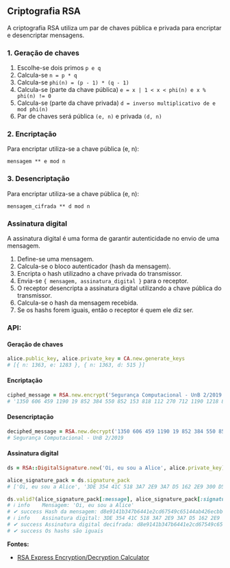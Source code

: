 ## Criptografia RSA

A criptografia RSA utiliza um par de chaves pública e privada para encriptar e desencriptar mensagens.

### 1. Geração de chaves

1. Escolhe-se dois primos `p e q`
2. Calcula-se `n = p * q`
3. Calcula-se `phi(n) = (p - 1) * (q - 1)`
4. Calcula-se (parte da chave pública) `e = x | 1 < x < phi(n) e x % phi(n) != 0`
5. Calcula-se (parte da chave privada) `d = inverso multiplicativo de e mod phi(n)`
6. Par de chaves será pública `(e, n)` e privada `(d, n)`

### 2. Encriptação

Para encriptar utiliza-se a chave pública (e, n): 

```
mensagem ** e mod n
```

### 3. Desencriptação

Para encriptar utiliza-se a chave pública (e, n): 

```
mensagem_cifrada ** d mod n
```

### Assinatura digital

A assinatura digital é uma forma de garantir autenticidade no envio de uma mensagem.

1. Define-se uma mensagem.
2. Calcula-se o bloco autenticador (hash da mensagem).
3. Encripta o hash utilizadno a chave privada do transmissor.
4. Envia-se `{ mensagem, assinatura_digital }` para o receptor.
5. O receptor desencripta a assinatura digital utilizando a chave pública do transmissor.
6. Calcula-se o hash da mensagem recebida.
7. Se os hashs forem iguais, então o receptor é quem ele diz ser.

### API:

#### Geração de chaves

```ruby
alice.public_key, alice.private_key = CA.new.generate_keys
# [{ n: 1363, e: 1283 }, { n: 1363, d: 515 }]
```

#### Encriptação

```ruby
ciphed_message = RSA.new.encrypt('Segurança Computacional - UnB 2/2019', alice.public_key)
# '1350 606 459 1190 19 852 384 550 852 153 818 112 270 712 1190 1218 852 1032 60 112 384 852 392 153 633 153 1092 384 681 153 711 611 711 424 777 608'
```

#### Desencriptação

```ruby
deciphed_message = RSA.new.decrypt('1350 606 459 1190 19 852 384 550 852 153 818 112 270 712 1190 1218 852 1032 60 112 384 852 392 153 633 153 1092 384 681 153 711 611 711 424 777 608', alice.private_key)
# Segurança Computacional - UnB 2/2019
```

#### Assinatura digital

```ruby
ds = RSA::DigitalSignature.new('Oi, eu sou a Alice', alice.private_key)

alice_signature_pack = ds.signature_pack
# ['Oi, eu sou a Alice', '3DE 354 41C 518 3A7 2E9 3A7 D5 162 2E9 300 D5 1E8 2E9 2E9 3A7 41C 54 1FE 3DE 1E8 300 237 2E9 518 1FE 1E8 237 3A7 2E9 2E9 3A2 D5 2E9 54 1E8 41C 1FE D5 D5']

ds.valid?(alice_signature_pack[:message], alice_signature_pack[:signature], alice.public_key)
# ℹ info    Mensagem: 'Oi, eu sou a Alice'
# ✔ success Hash da mensagem: d8e9141b347b6441e2cd67549c65144ab426ecbb
# ℹ info    Assinatura digital: 3DE 354 41C 518 3A7 2E9 3A7 D5 162 2E9 300 D5 1E8 2E9 2E9 3A7 41C 54 1FE 3DE 1E8 300 237 2E9 518 1FE 1E8 237 3A7 2E9 2E9 3A2 D5 2E9 54 1E8 41C 1FE D5 D5
# ✔ success Assinatura digital decifrada: d8e9141b347b6441e2cd67549c65144ab426ecbb
# ✔ success Os hashs são iguais
```

**Fontes:**
* [RSA Express Encryption/Decryption Calculator](https://www.cs.drexel.edu/~jpopyack/Courses/CSP/Fa17/notes/10.1_Cryptography/RSA_Express_EncryptDecrypt_v2.html)